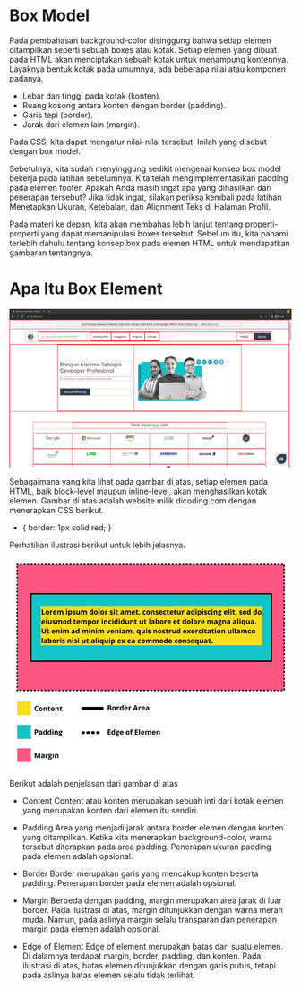 # Box Model
Pada pembahasan background-color disinggung bahwa setiap elemen ditampilkan seperti sebuah boxes atau kotak. Setiap elemen yang dibuat pada HTML akan menciptakan sebuah kotak untuk menampung kontennya. Layaknya bentuk kotak pada umumnya, ada beberapa nilai atau komponen padanya.

* Lebar dan tinggi pada kotak (konten).
* Ruang kosong antara konten dengan border (padding).
* Garis tepi (border).
* Jarak dari elemen lain (margin). 

Pada CSS, kita dapat mengatur nilai-nilai tersebut. Inilah yang disebut dengan box model.

Sebetulnya, kita sudah menyinggung sedikit mengenai konsep box model bekerja pada latihan sebelumnya. Kita telah mengimplementasikan padding pada elemen footer. Apakah Anda masih ingat apa yang dihasilkan dari penerapan tersebut? Jika tidak ingat, silakan periksa kembali pada latihan Menetapkan Ukuran, Ketebalan, dan Alignment Teks di Halaman Profil.

Pada materi ke depan, kita akan membahas lebih lanjut tentang properti-properti yang dapat memanipulasi boxes tersebut. Sebelum itu, kita pahami terlebih dahulu tentang konsep box pada elemen HTML untuk mendapatkan gambaran tentangnya.

# Apa Itu Box Element

![Alt text](image.png)

Sebagaimana yang kita lihat pada gambar di atas, setiap elemen pada HTML, baik block-level maupun inline-level, akan menghasilkan kotak elemen. Gambar di atas adalah website milik dicoding.com dengan menerapkan CSS berikut.

* {
  border: 1px solid red;
} 

Perhatikan ilustrasi berikut untuk lebih jelasnya.

![Alt text](image-1.png)

Berikut adalah penjelasan dari gambar di atas

* Content
Content atau konten merupakan sebuah inti dari kotak elemen yang merupakan konten dari elemen itu sendiri.

* Padding
Area yang menjadi jarak antara border elemen dengan konten yang ditampilkan. Ketika kita menerapkan background-color, warna tersebut diterapkan pada area padding. Penerapan ukuran padding pada elemen adalah opsional.

* Border
Border merupakan garis yang mencakup konten beserta padding. Penerapan border pada elemen adalah opsional.

* Margin
Berbeda dengan padding, margin merupakan area jarak di luar border. Pada ilustrasi di atas, margin ditunjukkan dengan warna merah muda. Namun, pada aslinya margin selalu transparan dan penerapan margin pada elemen adalah opsional.

* Edge of Element
Edge of element merupakan batas dari suatu elemen. Di dalamnya terdapat margin, border, padding, dan konten. Pada ilustrasi di atas, batas elemen ditunjukkan dengan garis putus, tetapi pada aslinya batas elemen selalu tidak terlihat.